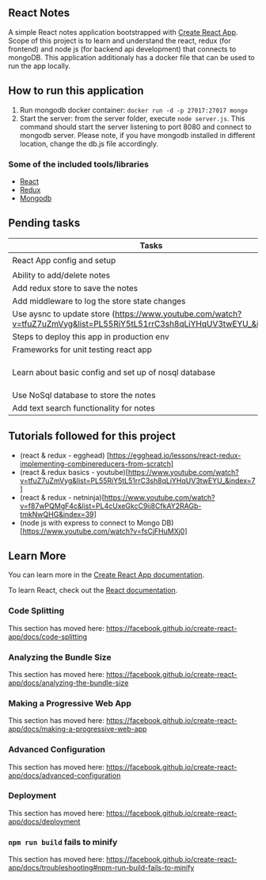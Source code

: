 ## React Notes
A simple React notes application bootstrapped with  [Create React App](https://github.com/facebook/create-react-app). Scope of this project is to learn and understand the react, redux (for frontend) and node js (for backend api development) that connects to mongoDB. This application additionaly has a docker file that can be used to run the app locally.

## How to run this application
1) Run mongodb docker container: `docker run -d -p 27017:27017 mongo`
2) Start the server: from the server folder, execute `node server.js`. This command should start
the server listening to port 8080 and connect to mongodb server. Please note, if you have mongodb installed in different location, change the db.js file accordingly.


### Some of the included tools/libraries

* [React](https://github.com/axios/axios)
* [Redux](https://github.com/expressjs/express)
* [Mongodb](https://github.com/helmetjs/helmet)


## Pending tasks
| Tasks         | Status           | Comments  |
| ------------- |:-------------:| -----:|
| React App config and setup      | Completed | :heavy_check_mark:  |
| Ability to add/delete notes     |       |    |
| Add redux store to save the notes |  Completed    |    |
| Add middleware to log the store state changes | | |
| Use aysnc to update store (https://www.youtube.com/watch?v=tfuZ7uZmVyg&list=PL55RiY5tL51rrC3sh8qLiYHqUV3twEYU_&index=7) | | | 
| Steps to deploy this app in production env |||
| Frameworks for unit testing react app |||
| Learn about basic config and set up of nosql database  |  Completed (using mongodb)  |    |
| Use NoSql database to store the notes | | |
| Add text search functionality for notes | |

## Tutorials followed for this project
* (react & redux - egghead) [https://egghead.io/lessons/react-redux-implementing-combinereducers-from-scratch]
* (react & redux basics - youtube)[https://www.youtube.com/watch?v=tfuZ7uZmVyg&list=PL55RiY5tL51rrC3sh8qLiYHqUV3twEYU_&index=7]
* (react & redux - netninja)[https://www.youtube.com/watch?v=f87wPQMgF4c&list=PL4cUxeGkcC9ij8CfkAY2RAGb-tmkNwQHG&index=39]
* (node js with express to connect to Mongo DB)[https://www.youtube.com/watch?v=fsCjFHuMXj0]

## Learn More

You can learn more in the [Create React App documentation](https://facebook.github.io/create-react-app/docs/getting-started).

To learn React, check out the [React documentation](https://reactjs.org/).

### Code Splitting

This section has moved here: https://facebook.github.io/create-react-app/docs/code-splitting

### Analyzing the Bundle Size

This section has moved here: https://facebook.github.io/create-react-app/docs/analyzing-the-bundle-size

### Making a Progressive Web App
This section has moved here: https://facebook.github.io/create-react-app/docs/making-a-progressive-web-app

### Advanced Configuration

This section has moved here: https://facebook.github.io/create-react-app/docs/advanced-configuration

### Deployment

This section has moved here: https://facebook.github.io/create-react-app/docs/deployment

### `npm run build` fails to minify

This section has moved here: https://facebook.github.io/create-react-app/docs/troubleshooting#npm-run-build-fails-to-minify
